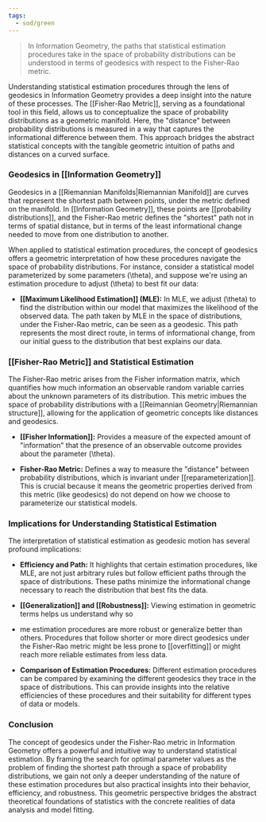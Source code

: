 ```yaml
---
tags:
  - sod/green
---
```


> In Information Geometry, the paths that statistical estimation procedures take in the space of probability distributions can be understood in terms of geodesics with respect to the Fisher-Rao metric.

Understanding statistical estimation procedures through the lens of geodesics in Information Geometry provides a deep insight into the nature of these processes. The [[Fisher-Rao Metric]], serving as a foundational tool in this field, allows us to conceptualize the space of probability distributions as a geometric manifold. Here, the "distance" between probability distributions is measured in a way that captures the informational difference between them. This approach bridges the abstract statistical concepts with the tangible geometric intuition of paths and distances on a curved surface.

### Geodesics in [[Information Geometry]]

Geodesics in a [[Riemannian Manifolds|Riemannian Manifold]] are curves that represent the shortest path between points, under the metric defined on the manifold. In [[Information Geometry]], these points are [[probability distributions]], and the Fisher-Rao metric defines the "shortest" path not in terms of spatial distance, but in terms of the least informational change needed to move from one distribution to another.

When applied to statistical estimation procedures, the concept of geodesics offers a geometric interpretation of how these procedures navigate the space of probability distributions. For instance, consider a statistical model parameterized by some parameters \(\theta\), and suppose we're using an estimation procedure to adjust \(\theta\) to best fit our data:

- **[[Maximum Likelihood Estimation]] (MLE):** In MLE, we adjust \(\theta\) to find the distribution within our model that maximizes the likelihood of the observed data. The path taken by MLE in the space of distributions, under the Fisher-Rao metric, can be seen as a geodesic. This path represents the most direct route, in terms of informational change, from our initial guess to the distribution that best explains our data.

### [[Fisher-Rao Metric]] and Statistical Estimation

The Fisher-Rao metric arises from the Fisher information matrix, which quantifies how much information an observable random variable carries about the unknown parameters of its distribution. This metric imbues the space of probability distributions with a [[Reimannian Geometry|Riemannian structure]], allowing for the application of geometric concepts like distances and geodesics.

- **[[Fisher Information]]:** Provides a measure of the expected amount of "information" that the presence of an observable outcome provides about the parameter \(\theta\).
  
- **Fisher-Rao Metric:** Defines a way to measure the "distance" between probability distributions, which is invariant under [[reparameterization]]. This is crucial because it means the geometric properties derived from this metric (like geodesics) do not depend on how we choose to parameterize our statistical models.

### Implications for Understanding Statistical Estimation

The interpretation of statistical estimation as geodesic motion has several profound implications:

- **Efficiency and Path:** It highlights that certain estimation procedures, like MLE, are not just arbitrary rules but follow efficient paths through the space of distributions. These paths minimize the informational change necessary to reach the distribution that best fits the data.

- **[[Generalization]] and [[Robustness]]:** Viewing estimation in geometric terms helps us understand why so
- me estimation procedures are more robust or generalize better than others. Procedures that follow shorter or more direct geodesics under the Fisher-Rao metric might be less prone to [[overfitting]] or might reach more reliable estimates from less data.

- **Comparison of Estimation Procedures:** Different estimation procedures can be compared by examining the different geodesics they trace in the space of distributions. This can provide insights into the relative efficiencies of these procedures and their suitability for different types of data or models.

### Conclusion

The concept of geodesics under the Fisher-Rao metric in Information Geometry offers a powerful and intuitive way to understand statistical estimation. By framing the search for optimal parameter values as the problem of finding the shortest path through a space of probability distributions, we gain not only a deeper understanding of the nature of these estimation procedures but also practical insights into their behavior, efficiency, and robustness. This geometric perspective bridges the abstract theoretical foundations of statistics with the concrete realities of data analysis and model fitting.